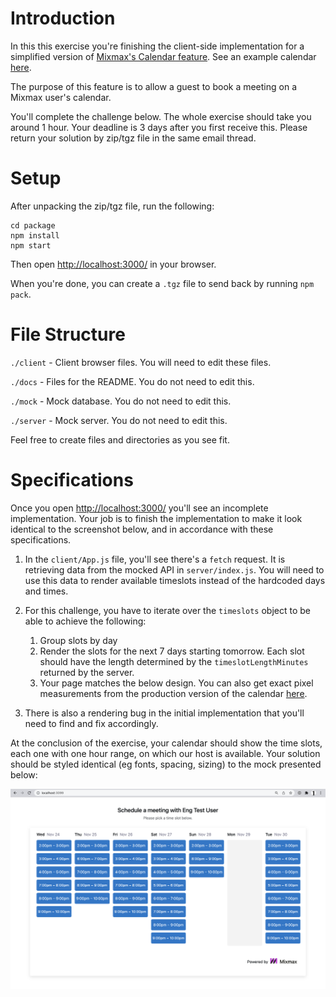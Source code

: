 # Introduction

In this this exercise you're finishing the client-side implementation for a simplified version of [Mixmax's Calendar feature](https://www.mixmax.com/calendar). See an example calendar [here](https://cal.mixmax.com/demo/30).

The purpose of this feature is to allow a guest to book a meeting on a Mixmax user's calendar.

You'll complete the challenge below. The whole exercise should take you around 1 hour. Your deadline is 3 days after you first receive this. Please return your solution by zip/tgz file in the same email thread.

# Setup

After unpacking the zip/tgz file, run the following:

```
cd package
npm install
npm start
```

Then open <http://localhost:3000/> in your browser.

When you're done, you can create a `.tgz` file to send back by running `npm pack`.

# File Structure

`./client` - Client browser files. You will need to edit these files.

`./docs` - Files for the README. You do not need to edit this.

`./mock` - Mock database. You do not need to edit this.

`./server` - Mock server. You do not need to edit this.

Feel free to create files and directories as you see fit.

# Specifications

Once you open <http://localhost:3000/> you'll see an incomplete implementation. Your job is to finish the implementation to make it look identical to the screenshot below, and in accordance with these specifications.

1. In the `client/App.js` file, you'll see there's a `fetch` request. It is retrieving data from the mocked API in `server/index.js`. You will need to use this data to render available timeslots instead of the hardcoded days and times.

2. For this challenge, you have to iterate over the `timeslots` object to be able to achieve the following:

    1. Group slots by day
    2. Render the slots for the next 7 days starting tomorrow. Each slot should have the length determined by the `timeslotLengthMinutes` returned by the server.
    3. Your page matches the below design. You can also get exact pixel measurements from the production version of the calendar [here](https://cal.mixmax.com/demo/30).

3. There is also a rendering bug in the initial implementation that you'll need to find and fix accordingly.

At the conclusion of the exercise, your calendar should show the time slots, each one with one hour range, on which our host is available. Your solution should be styled identical (eg fonts, spacing, sizing) to the mock presented below:

![Meeting times](docs/demo.png)
